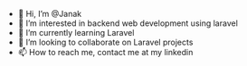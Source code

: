 - 👋 Hi, I’m @Janak
- 👀 I’m interested in backend web development using laravel
- 🌱 I’m currently learning Laravel
- 💞️ I’m looking to collaborate on Laravel projects
- 📫 How to reach me, contact me at my linkedin

<!---
beyondJANAK/beyondJANAK is a ✨ special ✨ repository because its `README.md` (this file) appears on your GitHub profile.
You can click the Preview link to take a look at your changes.
--->
